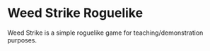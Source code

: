 # Weed Strike Roguelike

Weed Strike is a simple roguelike game for teaching/demonstration purposes.
